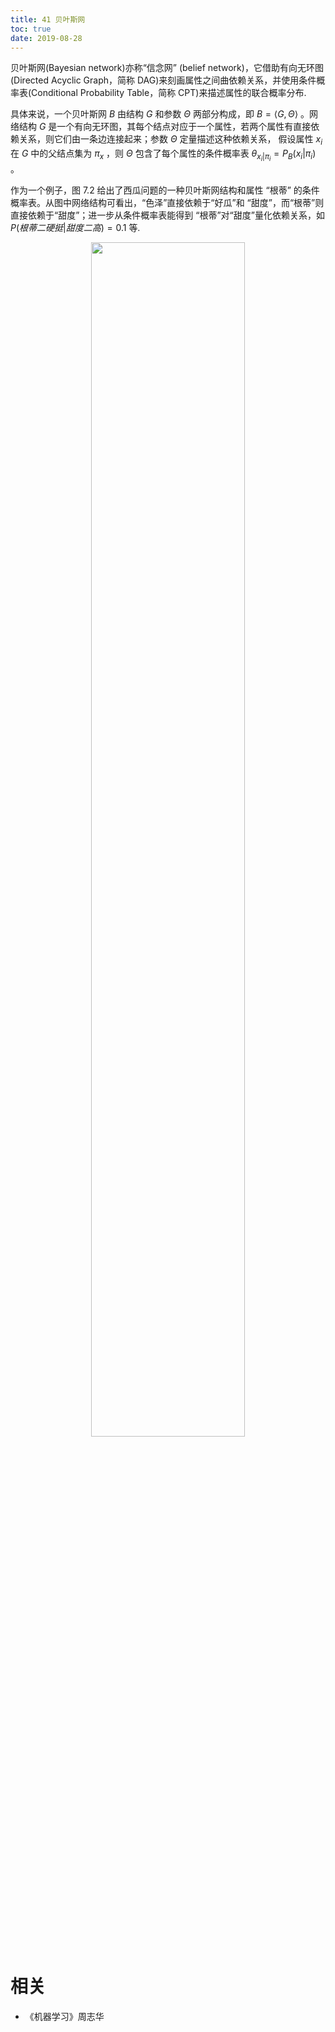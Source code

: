 ```yaml
---
title: 41 贝叶斯网
toc: true
date: 2019-08-28
---
```


贝叶斯网(Bayesian network)亦称“信念网” (belief network)，它借助有向无环图(Directed Acyclic Graph，简称 DAG)来刻画属性之间曲依赖关系，并使用条件概率表(Conditional Probability Table，简称 CPT)来描述属性的联合概率分布.

具体来说，一个贝叶斯网 $B$ 由结构 $G$ 和参数 $\Theta$  两部分构成，即 $B =\langle G,\Theta \rangle$ 。网络结构 $G$ 是一个有向无环图，其每个结点对应于一个属性，若两个属性有直接依赖关系，则它们由一条边连接起来；参数 $\Theta$ 定量描述这种依赖关系， 假设属性 $x_i$ 在 $G$ 中的父结点集为 $\pi_x$ ，则 $\Theta$ 包含了每个属性的条件概率表 $\theta_{x_i|\pi_i}=P_B(x_i|\pi_i)$ 。


作为一个例子，图 7.2 给出了西瓜问题的一种贝叶斯网结构和属性 “根蒂” 的条件概率表。从图中网络结构可看出，“色泽”直接依赖于“好瓜”和 “甜度”，而“根蒂”则直接依赖于“甜度”；进一步从条件概率表能得到 “根蒂”对“甜度”量化依赖关系，如 $P(根蒂二硬挺|甜度二高)=0.1$ 等.


<p align="center">
    <img width="70%" height="70%" src="http://images.iterate.site/blog/image/180628/HEEDJH0IL8.png?imageslim">
</p>





# 相关

- 《机器学习》周志华
